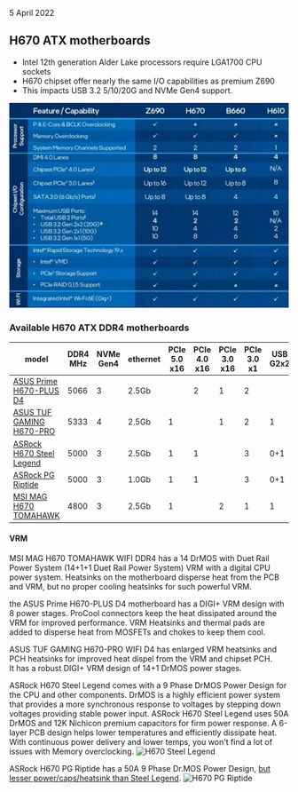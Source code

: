 5 April 2022  
## H670 ATX motherboards
- Intel 12th generation Alder Lake processors require LGA1700 CPU sockets  
- H670 chipset offer nearly the same I/O capabilities as premium Z690  
- This impacts USB 3.2 5/10/20G and NVMe Gen4 support.  

![Intel LGA1700 chipsets](chipset.jpg)  
### Available H670 ATX DDR4 motherboards

| model                    | DDR4 MHz | NVMe Gen4 | ethernet | PCIe 5.0 x16 | PCIe 4.0 x16 | PCIe 3.0 x16 | PCIe 3.0 x1  | USB G2x2 |USB G2x1 | USB G1 | USB 2.0 | VRM stages |  
| ------------------------ | -------- | --------- | -------- | ------------ | ------------ | ------------ | -----------  | -------- | ------- | ------ | ------- | ---------- |  
| [ASUS Prime H670-PLUS D4](https://www.asus.com/Motherboards-Components/Motherboards/PRIME/PRIME-H670-PLUS-D4/) | 5066 | 3 | 2.5Gb | | 2 | 1 | 2 | | 3 | 3+4 | 2+3 | 8 |   
| [ASUS TUF GAMING H670-PRO](https://www.asus.com/Motherboards-Components/Motherboards/TUF-Gaming/TUF-GAMING-H670-PRO-WIFI-D4/) | 5333     | 4         | 2.5Gb    | 1            |              | 1            | 2            | 1        | 2       | 4+3    | 0+4     | 14+1 |  
| [ASRock H670 Steel Legend](https://www.asrock.com/mb/Intel/H670%20Steel%20Legend/) | 5000     | 3         | 2.5Gb    | 1            | 1            |              | 3            | 0+1      | 2       | 6      | 2+2     | 13 |  
| [ASRock PG Riptide](http://us.asrock.com/MB/Intel/H670%20PG%20Riptide/)        | 5000     | 3         | 1.0Gb    | 1            | 1            |              | 3            | 0+1      | 2       | 8      | 2+2     | 8 |  
| [MSI MAG H670 TOMAHAWK](https://www.msi.com/Motherboard/MAG-H670-TOMAHAWK-WIFI-DDR4)    | 4800     | 3         | 2.5Gb    | 1            |              | 2            | 1            | 1        | 1+1     | 4      | 6+4     | 14+1+1 |  

#### VRM
MSI MAG H670 TOMAHAWK WIFI DDR4 has a 14 DrMOS with Duet Rail Power System (14+1+1 Duet Rail Power System) VRM with a digital CPU power system.
Heatsinks on the motherboard disperse heat from the PCB and VRM,
but no proper cooling heatsinks for such powerful VRM.  

the ASUS Prime H670-PLUS D4 motherboard has a DIGI+ VRM design with 8 power stages.
ProCool connectors keep the heat dissipated around the VRM for improved performance.
VRM Heatsinks and thermal pads are added to disperse heat from MOSFETs and chokes to keep them cool.

ASUS TUF GAMING H670-PRO WIFI D4 has enlarged VRM heatsinks and PCH heatsinks for improved heat dispel from the VRM and chipset PCH.  
It has a robust DIGI+ VRM design of 14+1 DrMOS power stages.


ASRock H670 Steel Legend comes with a 9 Phase DrMOS Power Design for the CPU and other components.
DrMOS is a highly efficient power system that provides a more synchronous response to voltages by stepping down voltages providing stable power input.
ASRock H670 Steel Legend uses 50A DrMOS and 12K Nichicon premium capacitors for firm power response.
A 6-layer PCB design helps lower temperatures and efficiently dissipate heat.
With continuous power delivery and lower temps, you won't find a lot of issues with Memory overclocking.
![H670 Steel Legend](https://www.asrock.com/mb/photo/H670%20Steel%20Legend(L2).png)  

ASRock H670 PG Riptide has a 50A 9 Phase Dr.MOS Power Design, [but lesser power/caps/heatsink than Steel Legend](https://www.reddit.com/r/hardware/comments/rxnckv/listingdiscussion_of_gigabyte_msi_asus_asrock/).
![H670 PG Riptide](http://www.asrock.com/mb/photo/H670%20PG%20Riptide(L2).png)  


